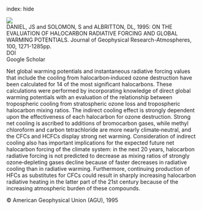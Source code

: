 index: hide

<div class="Citation">
    <div class="Citation-thumb CitationThumb-linked"  data-href="https://doi.org/10.1029/94jd02516">
      <img src="https://static.claimspace.cloud/climate-study-static/refs/thumbs/8/DANIEL_et_al_1995-thumb.png" />
    </div>

  <div class="Citation-body">
    <div class="Citation-text">DANIEL, JS and SOLOMON, S and ALBRITTON, DL, 1995: ON THE EVALUATION OF HALOCARBON RADIATIVE FORCING AND GLOBAL WARMING POTENTIALS. <span class="Article-journal">Journal of Geophysical Research-Atmospheres, </span><span class="Article-volume">100, </span>1271-1285pp.</div>
    <div class="Citation-links">
      <div class="CitationLink" data-href="https://doi.org/10.1029/94jd02516">
        <div class="CitationLink-icon CitationLink-Doi"></div>
        <div class="CitationLink-text">DOI</div>
      </div>
      <div class="CitationLink" data-href="https://scholar.google.com/scholar?q=10.1029/94jd02516">
        <div class="CitationLink-icon CitationLink-Scholar"></div>
        <div class="CitationLink-text">Google Scholar</div>
      </div>
    </div>
  </div>
</div>

Net global warming potentials and instantaneous radiative forcing values that include the cooling from halocarbon‐induced ozone destruction have been calculated for 14 of the most significant halocarbons. These calculations were performed by incorporating knowledge of direct global warming potentials with an evaluation of the relationship between tropospheric cooling from stratospheric ozone loss and tropospheric halocarbon mixing ratios. The indirect cooling effect is strongly dependent upon the effectiveness of each halocarbon for ozone destruction. Strong net cooling is ascribed to additions of bromocarbon gases, while methyl chloroform and carbon tetrachloride are more nearly climate‐neutral, and the CFCs and HCFCs display strong net warming. Consideration of indirect cooling also has important implications for the expected future net halocarbon forcing of the climate system: in the next 20 years, halocarbon radiative forcing is not predicted to decrease as mixing ratios of strongly ozone‐depleting gases decline because of faster decreases in radiative cooling than in radiative warming. Furthermore, continuing production of HFCs as substitutes for CFCs could result in sharply increasing halocarbon radiative heating in the latter part of the 21st century because of the increasing atmospheric burden of these compounds.

<div class="Citation-copy">
&copy; American Geophysical Union (AGU), 1995
</div>